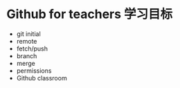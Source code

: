 # Github for teachers 学习目标

* git initial
* remote
* fetch/push
* branch
* merge
* permissions
* Github classroom
